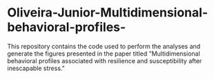 # Oliveira-Junior-Multidimensional-behavioral-profiles-

This repository contains the code used to perform the analyses and generate the figures presented in the paper titled "Multidimensional behavioral profiles associated with resilience and susceptibility after inescapable stress."
